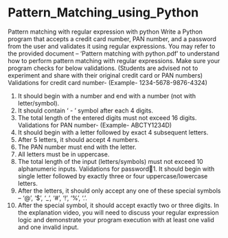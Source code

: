 # Pattern_Matching_using_Python

Pattern matching with regular expression with python
Write a Python program that accepts a credit card number, PAN number, and a password from
the user and validates it using regular expressions. You may refer to the provided document –
‘Pattern matching with python.pdf’ to understand how to perform pattern matching with regular
expressions. Make sure your program checks for below validations. (Students are advised not
to
experiment and share with their original credit card or PAN numbers)
Validations for credit card number- (Example- 1234-5678-9876-4324)
1. It should begin with a number and end with a number (not with letter/symbol).
2. It should contain ‘ - ’ symbol after each 4 digits.
3. The total length of the entered digits must not exceed 16 digits.
Validations for PAN number- (Example- ABCTY1234D)
1. It should begin with a letter followed by exact 4 subsequent letters.
2. After 5 letters, it should accept 4 numbers.
3. The PAN number must end with the letter.
4. All letters must be in uppercase.
5. The total length of the input (letters/symbols) must not exceed 10 alphanumeric inputs.
Validations for password1. It should begin with single letter followed by exactly three or four uppercase/lowercase
letters.
2. After the letters, it should only accept any one of these special symbols – ‘@’, ‘$’, ‘_’, ‘#’,
‘!’, ‘%’, ‘.’.
3. After the special symbol, it should accept exactly two or three digits.
In the explanation video, you will need to discuss your regular expression logic and demonstrate
your program execution with at least one valid and one invalid input.

